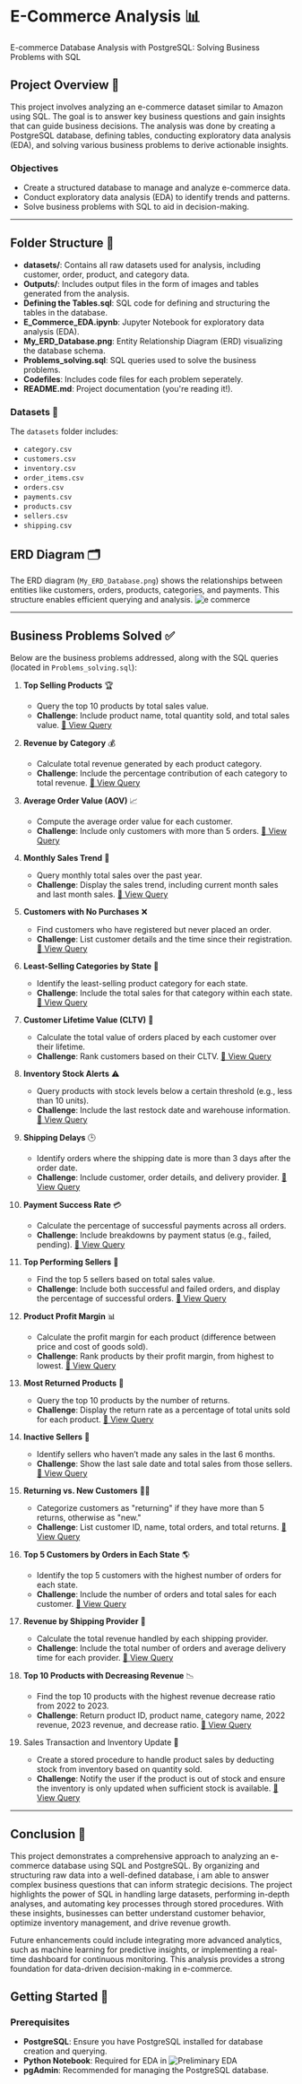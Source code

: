 # E-Commerce Analysis 📊

E-commerce Database Analysis with PostgreSQL: Solving Business Problems with SQL

## Project Overview 📝
This project involves analyzing an e-commerce dataset similar to Amazon using SQL. The goal is to answer key business questions and gain insights that can guide business decisions. The analysis was done by creating a PostgreSQL database, defining tables, conducting exploratory data analysis (EDA), and solving various business problems to derive actionable insights.

### Objectives
- Create a structured database to manage and analyze e-commerce data.
- Conduct exploratory data analysis (EDA) to identify trends and patterns.
- Solve business problems with SQL to aid in decision-making.
---
## Folder Structure 📂
- **datasets/**: Contains all raw datasets used for analysis, including customer, order, product, and category data.
- **Outputs/**: Includes output files in the form of images and tables generated from the analysis.
- **Defining the Tables.sql**: SQL code for defining and structuring the tables in the database.
- **E_Commerce_EDA.ipynb**: Jupyter Notebook for exploratory data analysis (EDA).
- **My_ERD_Database.png**: Entity Relationship Diagram (ERD) visualizing the database schema.
- **Problems_solving.sql**: SQL queries used to solve the business problems.
- **Codefiles**: Includes code files for each problem seperately.
- **README.md**: Project documentation (you're reading it!).

### Datasets 📁
The `datasets` folder includes:
- `category.csv`
- `customers.csv`
- `inventory.csv`
- `order_items.csv`
- `orders.csv`
- `payments.csv`
- `products.csv`
- `sellers.csv`
- `shipping.csv`

## ERD Diagram 🗂️
The ERD diagram (`My_ERD_Database.png`) shows the relationships between entities like customers, orders, products, categories, and payments. This structure enables efficient querying and analysis.
![e commerce ](https://github.com/user-attachments/assets/7f0e498b-b98b-4260-8f8d-4a7f4ea801d8)

---

## Business Problems Solved ✅

Below are the business problems addressed, along with the SQL queries (located in `Problems_solving.sql`):

1. **Top Selling Products** 🏆  
   - Query the top 10 products by total sales value.
   - **Challenge**: Include product name, total quantity sold, and total sales value.
    [📄 View Query](Codefiles/Problem_1.sql)


2. **Revenue by Category** 💰  
   - Calculate total revenue generated by each product category.
   - **Challenge**: Include the percentage contribution of each category to total revenue.
 [📄 View Query](Codefiles/Problem_2.sql)
3. **Average Order Value (AOV)** 📈  
   - Compute the average order value for each customer.
   - **Challenge**: Include only customers with more than 5 orders.
    [📄 View Query](Codefiles/Problem_3.sql)
4. **Monthly Sales Trend** 📅  
   - Query monthly total sales over the past year.
   - **Challenge**: Display the sales trend, including current month sales and last month sales.
      [📄 View Query](Codefiles/Problem_4.sql)
5. **Customers with No Purchases** ❌  
   - Find customers who have registered but never placed an order.
   - **Challenge**: List customer details and the time since their registration.
       [📄 View Query](Codefiles/Problem_5.sql)

6. **Least-Selling Categories by State** 🚨  
   - Identify the least-selling product category for each state.
   - **Challenge**: Include the total sales for that category within each state.
    [📄 View Query](Codefiles/Problem_6.sql)

7. **Customer Lifetime Value (CLTV)** 💸  
   - Calculate the total value of orders placed by each customer over their lifetime.
   - **Challenge**: Rank customers based on their CLTV.
    [📄 View Query](Codefiles/Problem_7.sql)

8. **Inventory Stock Alerts** ⚠️  
   - Query products with stock levels below a certain threshold (e.g., less than 10 units).
   - **Challenge**: Include the last restock date and warehouse information.
    [📄 View Query](Codefiles/Problem_8.sql)

9. **Shipping Delays** 🕒  
   - Identify orders where the shipping date is more than 3 days after the order date.
   - **Challenge**: Include customer, order details, and delivery provider.
      [📄 View Query](Codefiles/Problem_9.sql)
     
10. **Payment Success Rate** 💳  
    - Calculate the percentage of successful payments across all orders.
    - **Challenge**: Include breakdowns by payment status (e.g., failed, pending).
     [📄 View Query](Codefiles/Problem_10.sql)

11. **Top Performing Sellers** 🥇  
    - Find the top 5 sellers based on total sales value.
    - **Challenge**: Include both successful and failed orders, and display the percentage of successful orders.
    [📄 View Query](Codefiles/Problem_11.sql)

12. **Product Profit Margin** 📊  
    - Calculate the profit margin for each product (difference between price and cost of goods sold).
    - **Challenge**: Rank products by their profit margin, from highest to lowest.
     [📄 View Query](Codefiles/Problem_12.sql)

13. **Most Returned Products** 🔄  
    - Query the top 10 products by the number of returns.
    - **Challenge**: Display the return rate as a percentage of total units sold for each product.
     [📄 View Query](Codefiles/Problem_13.sql)

15. **Inactive Sellers** 🛑  
    - Identify sellers who haven’t made any sales in the last 6 months.
    - **Challenge**: Show the last sale date and total sales from those sellers.
       [📄 View Query](Codefiles/Problem_15.sql)

16. **Returning vs. New Customers** 🔄👤  
    - Categorize customers as "returning" if they have more than 5 returns, otherwise as "new."
    - **Challenge**: List customer ID, name, total orders, and total returns.
     [📄 View Query](Codefiles/Problem_16.sql)

17. **Top 5 Customers by Orders in Each State** 🌎  
    - Identify the top 5 customers with the highest number of orders for each state.
    - **Challenge**: Include the number of orders and total sales for each customer.
      [📄 View Query](Codefiles/Problem_17.sql)
      
18. **Revenue by Shipping Provider** 🚚  
    - Calculate the total revenue handled by each shipping provider.
    - **Challenge**: Include the total number of orders and average delivery time for each provider.
    [📄 View Query](Codefiles/Problem_18.sql)
19. **Top 10 Products with Decreasing Revenue** 📉  
    - Find the top 10 products with the highest revenue decrease ratio from 2022 to 2023.
    - **Challenge**: Return product ID, product name, category name, 2022 revenue, 2023 revenue, and decrease ratio.
       [📄 View Query](Codefiles/Problem_19.sql)
20. Sales Transaction and Inventory Update 🛒
    - Create a stored procedure to handle product sales by deducting stock from inventory based on quantity sold.
    - **Challenge**: Notify the user if the product is out of stock and ensure the inventory is only updated when sufficient stock is available.
      [📄 View Query](Codefiles/Problem_20.sql)
---
## Conclusion 🎉

This project demonstrates a comprehensive approach to analyzing an e-commerce database using SQL and PostgreSQL. By organizing and structuring raw data into a well-defined database, i am able to answer complex business questions that can inform strategic decisions. The project highlights the power of SQL in handling large datasets, performing in-depth analyses, and automating key processes through stored procedures. With these insights, businesses can better understand customer behavior, optimize inventory management, and drive revenue growth.

Future enhancements could include integrating more advanced analytics, such as machine learning for predictive insights, or implementing a real-time dashboard for continuous monitoring. This analysis provides a strong foundation for data-driven decision-making in e-commerce.

## Getting Started 🚀

### Prerequisites
- **PostgreSQL**: Ensure you have PostgreSQL installed for database creation and querying.
- **Python Notebook**: Required for EDA in ![Preliminary EDA](https://github.com/KeshavaYada/E-Commerce-Analysis---SQL/blob/main/E_Commerce_EDA.ipynb)
- **pgAdmin**: Recommended for managing the PostgreSQL database.



